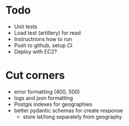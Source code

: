 # Todo
- Unit tests
- Load test (artillery) for read
- Instructrions how to run
- Push to github, setup CI
- Deploy with EC2?

# Cut corners

- error formatting (400, 500)
- logs and json formatting
- Postgis indexes for geographies
- better pydantic schemas for create response
  - store lat/long separately from geography
